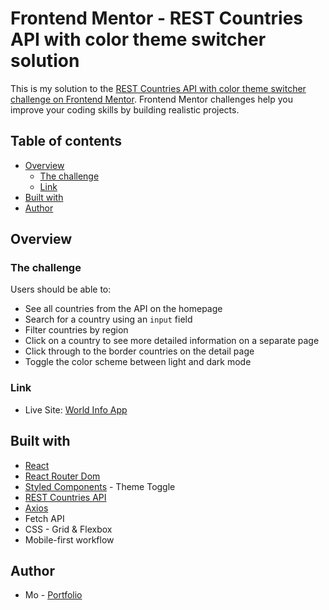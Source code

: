 # Frontend Mentor - REST Countries API with color theme switcher solution

This is my solution to the [REST Countries API with color theme switcher challenge on Frontend Mentor](https://www.frontendmentor.io/challenges/rest-countries-api-with-color-theme-switcher-5cacc469fec04111f7b848ca). Frontend Mentor challenges help you improve your coding skills by building realistic projects.

## Table of contents

- [Overview](#overview)
  - [The challenge](#the-challenge)
  - [Link](#link)
- [Built with](#built-with)
- [Author](#author)

## Overview

### The challenge

Users should be able to:

- See all countries from the API on the homepage
- Search for a country using an `input` field
- Filter countries by region
- Click on a country to see more detailed information on a separate page
- Click through to the border countries on the detail page
- Toggle the color scheme between light and dark mode

### Link

- Live Site: [World Info App](https://world-info-app-mocodes.netlify.app/)

## Built with

- [React](https://reactjs.org/)
- [React Router Dom](https://www.npmjs.com/package/react-router-dom/)
- [Styled Components](https://styled-components.com/) - Theme Toggle
- [REST Countries API](https://restcountries.com/)
- [Axios](https://www.npmjs.com/package/axios)
- Fetch API
- CSS - Grid & Flexbox
- Mobile-first workflow

## Author

- Mo - [Portfolio](https://mocodes.co.uk/)
